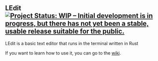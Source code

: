 ## LEdit [![Project Status: WIP – Initial development is in progress, but there has not yet been a stable, usable release suitable for the public.](https://www.repostatus.org/badges/latest/wip.svg)](https://www.repostatus.org/#wip)

LEdit is a basic text editor that runs in the terminal written in Rust

If you want to learn how to use it, you can go to the [wiki](https://github.com/LolzDEV/LEdit/wiki).
